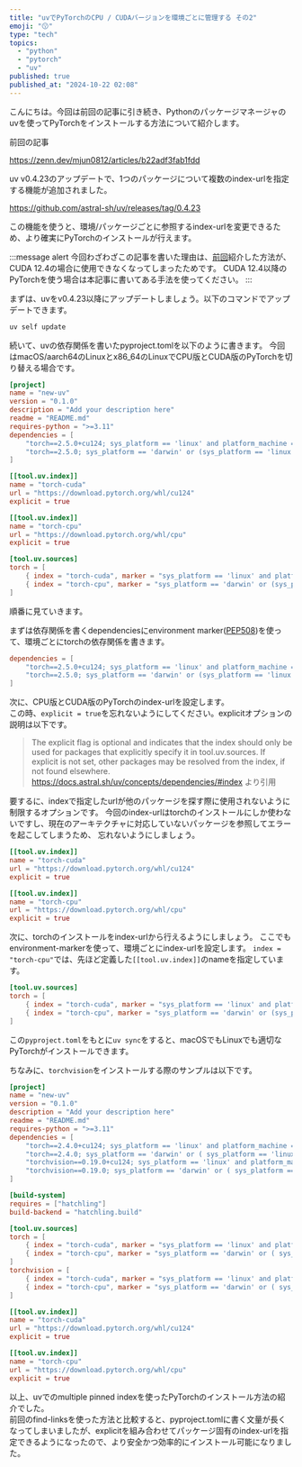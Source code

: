 ```yaml
---
title: "uvでPyTorchのCPU / CUDAバージョンを環境ごとに管理する その2"
emoji: "😗"
type: "tech"
topics:
  - "python"
  - "pytorch"
  - "uv"
published: true
published_at: "2024-10-22 02:08"
---
```


こんにちは。今回は前回の記事に引き続き、Pythonのパッケージマネージャのuvを使ってPyTorchをインストールする方法について紹介します。

前回の記事

<https://zenn.dev/mjun0812/articles/b22adf3fab1fdd>

uv v0.4.23のアップデートで、1つのパッケージについて複数のindex-urlを指定する機能が追加されました。

<https://github.com/astral-sh/uv/releases/tag/0.4.23>

この機能を使うと、環境/パッケージごとに参照するindex-urlを変更できるため、より確実にPyTorchのインストールが行えます。  

:::message alert
今回わざわざこの記事を書いた理由は、[前回](https://zenn.dev/mjun0812/articles/b22adf3fab1fdd)紹介した方法が、
CUDA 12.4の場合に使用できなくなってしまったためです。
CUDA 12.4以降のPyTorchを使う場合は本記事に書いてある手法を使ってください。
:::

まずは、uvをv0.4.23以降にアップデートしましょう。以下のコマンドでアップデートできます。

```bash
uv self update
```

続いて、uvの依存関係を書いたpyproject.tomlを以下のように書きます。
今回はmacOS/aarch64のLinuxとx86_64のLinuxでCPU版とCUDA版のPyTorchを切り替える場合です。

```toml
[project]
name = "new-uv"
version = "0.1.0"
description = "Add your description here"
readme = "README.md"
requires-python = ">=3.11"
dependencies = [
    "torch==2.5.0+cu124; sys_platform == 'linux' and platform_machine == 'x86_64'",
    "torch==2.5.0; sys_platform == 'darwin' or (sys_platform == 'linux' and platform_machine == 'aarch64')",
]

[[tool.uv.index]]
name = "torch-cuda"
url = "https://download.pytorch.org/whl/cu124"
explicit = true

[[tool.uv.index]]
name = "torch-cpu"
url = "https://download.pytorch.org/whl/cpu"
explicit = true

[tool.uv.sources]
torch = [
    { index = "torch-cuda", marker = "sys_platform == 'linux' and platform_machine == 'x86_64'"},
    { index = "torch-cpu", marker = "sys_platform == 'darwin' or (sys_platform == 'linux' and platform_machine == 'aarch64')"},
]
```

順番に見ていきます。

まずは依存関係を書くdependenciesにenvironment marker([PEP508](https://peps.python.org/pep-0508/))を使って、環境ごとにtorchの依存関係を書きます。

```toml
dependencies = [
    "torch==2.5.0+cu124; sys_platform == 'linux' and platform_machine == 'x86_64'",
    "torch==2.5.0; sys_platform == 'darwin' or (sys_platform == 'linux' and platform_machine == 'aarch64')",
]
```

次に、CPU版とCUDA版のPyTorchのindex-urlを設定します。  
この時、`explicit = true`を忘れないようにしてください。explicitオプションの説明は以下です。

> The explicit flag is optional and indicates that the index should only be used for packages that explicitly specify it in tool.uv.sources. If explicit is not set, other packages may be resolved from the index, if not found elsewhere.  
> <https://docs.astral.sh/uv/concepts/dependencies/#index> より引用

要するに、indexで指定したurlが他のパッケージを探す際に使用されないように制限するオプションです。
今回のindex-urlはtorchのインストールにしか使わないですし、現在のアーキテクチャに対応していないパッケージを参照してエラーを起こしてしまうため、
忘れないようにしましょう。

```toml
[[tool.uv.index]]
name = "torch-cuda"
url = "https://download.pytorch.org/whl/cu124"
explicit = true

[[tool.uv.index]]
name = "torch-cpu"
url = "https://download.pytorch.org/whl/cpu"
explicit = true
```

次に、torchのインストールをindex-urlから行えるようにしましょう。
ここでもenvironment-markerを使って、環境ごとにindex-urlを設定します。
`index = "torch-cpu"`では、先ほど定義した`[[tool.uv.index]]`のnameを指定しています。

```toml
[tool.uv.sources]
torch = [
    { index = "torch-cuda", marker = "sys_platform == 'linux' and platform_machine == 'x86_64'"},
    { index = "torch-cpu", marker = "sys_platform == 'darwin' or (sys_platform == 'linux' and platform_machine == 'aarch64')"},
]
```

この`pyproject.toml`をもとに`uv sync`をすると、macOSでもLinuxでも適切なPyTorchがインストールできます。

ちなみに、`torchvision`をインストールする際のサンプルは以下です。

```toml
[project]
name = "new-uv"
version = "0.1.0"
description = "Add your description here"
readme = "README.md"
requires-python = ">=3.11"
dependencies = [
    "torch==2.4.0+cu124; sys_platform == 'linux' and platform_machine == 'x86_64'",
    "torch==2.4.0; sys_platform == 'darwin' or ( sys_platform == 'linux' and platform_machine == 'aarch64')",
    "torchvision==0.19.0+cu124; sys_platform == 'linux' and platform_machine == 'x86_64'",
    "torchvision==0.19.0; sys_platform == 'darwin' or ( sys_platform == 'linux' and platform_machine == 'aarch64')",
]

[build-system]
requires = ["hatchling"]
build-backend = "hatchling.build"

[tool.uv.sources]
torch = [
    { index = "torch-cuda", marker = "sys_platform == 'linux' and platform_machine == 'x86_64'"},
    { index = "torch-cpu", marker = "sys_platform == 'darwin' or ( sys_platform == 'linux' and platform_machine == 'aarch64')"},
]
torchvision = [
    { index = "torch-cuda", marker = "sys_platform == 'linux' and platform_machine == 'x86_64'"},
    { index = "torch-cpu", marker = "sys_platform == 'darwin' or ( sys_platform == 'linux' and platform_machine == 'aarch64')"},
]

[[tool.uv.index]]
name = "torch-cuda"
url = "https://download.pytorch.org/whl/cu124"
explicit = true

[[tool.uv.index]]
name = "torch-cpu"
url = "https://download.pytorch.org/whl/cpu"
explicit = true
```

以上、uvでのmultiple pinned indexを使ったPyTorchのインストール方法の紹介でした。  
前回のfind-linksを使った方法と比較すると、pyproject.tomlに書く文量が長くなってしまいましたが、explicitを組み合わせてパッケージ固有のindex-urlを指定できるようになったので、より安全かつ効率的にインストール可能になりました。
